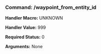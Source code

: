 ### Command: /waypoint_from_entity_id

**Handler Macro:** UNKNOWN

**Handler Value:** 999

**Required Status:** 0

**Arguments:**
None

